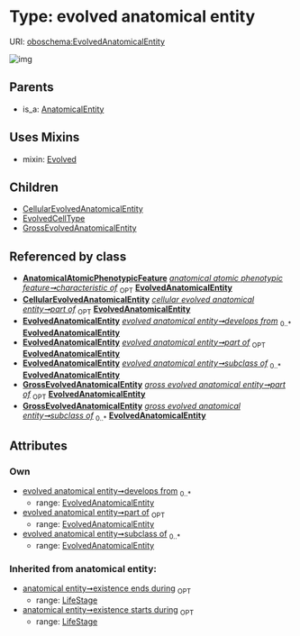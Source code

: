 
# Type: evolved anatomical entity




URI: [oboschema:EvolvedAnatomicalEntity](http://purl.obolibrary.org/oboschema/EvolvedAnatomicalEntity)


![img](http://yuml.me/diagram/nofunky;dir:TB/class/[LifeStage],[GrossEvolvedAnatomicalEntity],[EvolvedCellType],[EvolvedAnatomicalEntity]<develops%20from%200..*-++[EvolvedAnatomicalEntity],[EvolvedAnatomicalEntity]<part%20of%200..1-++[EvolvedAnatomicalEntity],[EvolvedAnatomicalEntity]<subclass%20of%200..*-++[EvolvedAnatomicalEntity],[AnatomicalAtomicPhenotypicFeature]++-%20characteristic%20of%200..1>[EvolvedAnatomicalEntity],[CellularEvolvedAnatomicalEntity]++-%20part%20of%200..1>[EvolvedAnatomicalEntity],[GrossEvolvedAnatomicalEntity]++-%20part%20of%200..1>[EvolvedAnatomicalEntity],[GrossEvolvedAnatomicalEntity]++-%20subclass%20of%200..*>[EvolvedAnatomicalEntity],[EvolvedAnatomicalEntity]uses%20-.->[Evolved],[EvolvedAnatomicalEntity]^-[GrossEvolvedAnatomicalEntity],[EvolvedAnatomicalEntity]^-[EvolvedCellType],[EvolvedAnatomicalEntity]^-[CellularEvolvedAnatomicalEntity],[AnatomicalEntity]^-[EvolvedAnatomicalEntity],[Evolved],[CellularEvolvedAnatomicalEntity],[AnatomicalEntity],[AnatomicalAtomicPhenotypicFeature])

## Parents

 *  is_a: [AnatomicalEntity](AnatomicalEntity.md)

## Uses Mixins

 *  mixin: [Evolved](Evolved.md)

## Children

 * [CellularEvolvedAnatomicalEntity](CellularEvolvedAnatomicalEntity.md)
 * [EvolvedCellType](EvolvedCellType.md)
 * [GrossEvolvedAnatomicalEntity](GrossEvolvedAnatomicalEntity.md)

## Referenced by class

 *  **[AnatomicalAtomicPhenotypicFeature](AnatomicalAtomicPhenotypicFeature.md)** *[anatomical atomic phenotypic feature➞characteristic of](anatomical_atomic_phenotypic_feature_characteristic_of.md)*  <sub>OPT</sub>  **[EvolvedAnatomicalEntity](EvolvedAnatomicalEntity.md)**
 *  **[CellularEvolvedAnatomicalEntity](CellularEvolvedAnatomicalEntity.md)** *[cellular evolved anatomical entity➞part of](cellular_evolved_anatomical_entity_part_of.md)*  <sub>OPT</sub>  **[EvolvedAnatomicalEntity](EvolvedAnatomicalEntity.md)**
 *  **[EvolvedAnatomicalEntity](EvolvedAnatomicalEntity.md)** *[evolved anatomical entity➞develops from](evolved_anatomical_entity_develops_from.md)*  <sub>0..*</sub>  **[EvolvedAnatomicalEntity](EvolvedAnatomicalEntity.md)**
 *  **[EvolvedAnatomicalEntity](EvolvedAnatomicalEntity.md)** *[evolved anatomical entity➞part of](evolved_anatomical_entity_part_of.md)*  <sub>OPT</sub>  **[EvolvedAnatomicalEntity](EvolvedAnatomicalEntity.md)**
 *  **[EvolvedAnatomicalEntity](EvolvedAnatomicalEntity.md)** *[evolved anatomical entity➞subclass of](evolved_anatomical_entity_subclass_of.md)*  <sub>0..*</sub>  **[EvolvedAnatomicalEntity](EvolvedAnatomicalEntity.md)**
 *  **[GrossEvolvedAnatomicalEntity](GrossEvolvedAnatomicalEntity.md)** *[gross evolved anatomical entity➞part of](gross_evolved_anatomical_entity_part_of.md)*  <sub>OPT</sub>  **[EvolvedAnatomicalEntity](EvolvedAnatomicalEntity.md)**
 *  **[GrossEvolvedAnatomicalEntity](GrossEvolvedAnatomicalEntity.md)** *[gross evolved anatomical entity➞subclass of](gross_evolved_anatomical_entity_subclass_of.md)*  <sub>0..*</sub>  **[EvolvedAnatomicalEntity](EvolvedAnatomicalEntity.md)**

## Attributes


### Own

 * [evolved anatomical entity➞develops from](evolved_anatomical_entity_develops_from.md)  <sub>0..*</sub>
    * range: [EvolvedAnatomicalEntity](EvolvedAnatomicalEntity.md)
 * [evolved anatomical entity➞part of](evolved_anatomical_entity_part_of.md)  <sub>OPT</sub>
    * range: [EvolvedAnatomicalEntity](EvolvedAnatomicalEntity.md)
 * [evolved anatomical entity➞subclass of](evolved_anatomical_entity_subclass_of.md)  <sub>0..*</sub>
    * range: [EvolvedAnatomicalEntity](EvolvedAnatomicalEntity.md)

### Inherited from anatomical entity:

 * [anatomical entity➞existence ends during](anatomical_entity_existence_ends_during.md)  <sub>OPT</sub>
    * range: [LifeStage](LifeStage.md)
 * [anatomical entity➞existence starts during](anatomical_entity_existence_starts_during.md)  <sub>OPT</sub>
    * range: [LifeStage](LifeStage.md)
